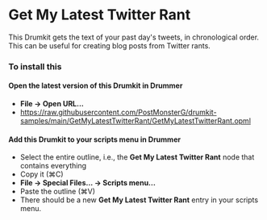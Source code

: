 # Get My Latest Twitter Rant

This Drumkit gets the text of your past day's tweets, in chronological order.  
This can be useful for creating blog posts from Twitter rants.

### To install this

#### Open the latest version of this Drumkit in Drummer
- <b>File → Open URL...</b>
- https://raw.githubusercontent.com/PostMonsterG/drumkit-samples/main/GetMyLatestTwitterRant/GetMyLatestTwitterRant.opml 

#### Add this Drumkit to your scripts menu in Drummer
- Select the entire outline, i.e., the **Get My Latest Twitter Rant** node that contains everything
- Copy it (⌘C)
- <b>File → Special Files... → Scripts menu... </b>
- Paste the outline (⌘V)
- There should be a new **Get My Latest Twitter Rant** entry in your scripts menu.
